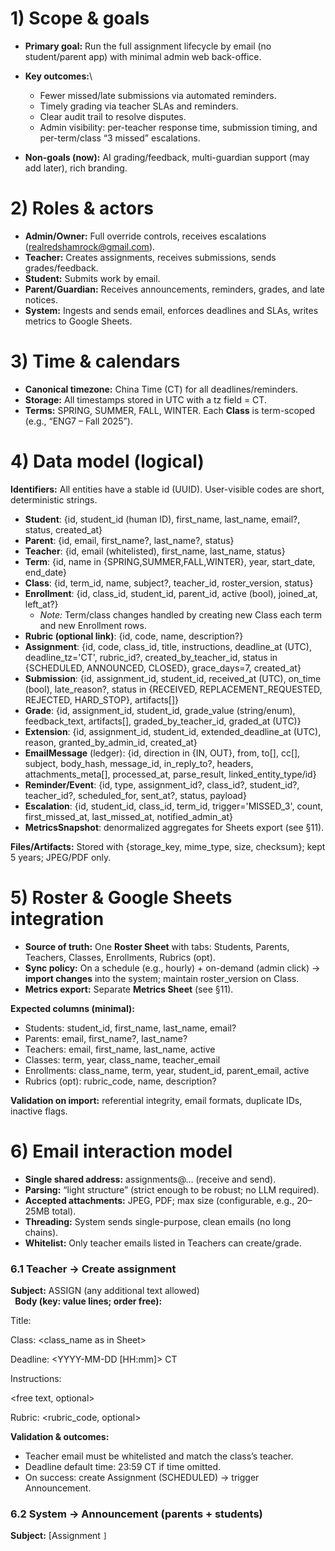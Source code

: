 ﻿# <a name="_175t0jsbvida"></a>**1) Scope & goals**
- **Primary goal:** Run the full assignment lifecycle by email (no student/parent app) with minimal admin web back-office.
- **Key outcomes:**\

  - Fewer missed/late submissions via automated reminders.
  - Timely grading via teacher SLAs and reminders.
  - Clear audit trail to resolve disputes.
  - Admin visibility: per-teacher response time, submission timing, and per-term/class “3 missed” escalations.
- **Non-goals (now):** AI grading/feedback, multi-guardian support (may add later), rich branding.
# <a name="_k6upi4kyb07y"></a>**2) Roles & actors**
- **Admin/Owner:** Full override controls, receives escalations (realredshamrock@gmail.com).
- **Teacher:** Creates assignments, receives submissions, sends grades/feedback.
- **Student:** Submits work by email.
- **Parent/Guardian:** Receives announcements, reminders, grades, and late notices.
- **System:** Ingests and sends email, enforces deadlines and SLAs, writes metrics to Google Sheets.
# <a name="_qp1q0axdq3b3"></a>**3) Time & calendars**
- **Canonical timezone:** China Time (CT) for all deadlines/reminders.
- **Storage:** All timestamps stored in UTC with a tz field = CT.
- **Terms:** SPRING, SUMMER, FALL, WINTER. Each **Class** is term-scoped (e.g., “ENG7 – Fall 2025”).
# <a name="_7g6szbrwk0av"></a>**4) Data model (logical)**
**Identifiers:** All entities have a stable id (UUID). User-visible codes are short, deterministic strings.

- **Student**: {id, student\_id (human ID), first\_name, last\_name, email?, status, created\_at}
- **Parent**: {id, email, first\_name?, last\_name?, status}
- **Teacher**: {id, email (whitelisted), first\_name, last\_name, status}
- **Term**: {id, name in {SPRING,SUMMER,FALL,WINTER}, year, start\_date, end\_date}
- **Class**: {id, term\_id, name, subject?, teacher\_id, roster\_version, status}
- **Enrollment**: {id, class\_id, student\_id, parent\_id, active (bool), joined\_at, left\_at?}
  - *Note:* Term/class changes handled by creating new Class each term and new Enrollment rows.
- **Rubric (optional link)**: {id, code, name, description?}
- **Assignment**: {id, code, class\_id, title, instructions, deadline\_at (UTC), deadline\_tz='CT', rubric\_id?, created\_by\_teacher\_id, status in {SCHEDULED, ANNOUNCED, CLOSED}, grace\_days=7, created\_at}
- **Submission**: {id, assignment\_id, student\_id, received\_at (UTC), on\_time (bool), late\_reason?, status in {RECEIVED, REPLACEMENT\_REQUESTED, REJECTED, HARD\_STOP}, artifacts[]}
- **Grade**: {id, assignment\_id, student\_id, grade\_value (string/enum), feedback\_text, artifacts[], graded\_by\_teacher\_id, graded\_at (UTC)}
- **Extension**: {id, assignment\_id, student\_id, extended\_deadline\_at (UTC), reason, granted\_by\_admin\_id, created\_at}
- **EmailMessage** (ledger): {id, direction in {IN, OUT}, from, to[], cc[], subject, body\_hash, message\_id, in\_reply\_to?, headers, attachments\_meta[], processed\_at, parse\_result, linked\_entity\_type/id}
- **Reminder/Event**: {id, type, assignment\_id?, class\_id?, student\_id?, teacher\_id?, scheduled\_for, sent\_at?, status, payload}
- **Escalation**: {id, student\_id, class\_id, term\_id, trigger='MISSED\_3', count, first\_missed\_at, last\_missed\_at, notified\_admin\_at}
- **MetricsSnapshot**: denormalized aggregates for Sheets export (see §11).

**Files/Artifacts:** Stored with {storage\_key, mime\_type, size, checksum}; kept 5 years; JPEG/PDF only.
# <a name="_17cl8c5ntxl6"></a>**5) Roster & Google Sheets integration**
- **Source of truth:** One **Roster Sheet** with tabs: Students, Parents, Teachers, Classes, Enrollments, Rubrics (opt).
- **Sync policy:** On a schedule (e.g., hourly) + on-demand (admin click) → **import changes** into the system; maintain roster\_version on Class.
- **Metrics export:** Separate **Metrics Sheet** (see §11).

**Expected columns (minimal):**

- Students: student\_id, first\_name, last\_name, email?
- Parents: email, first\_name?, last\_name?
- Teachers: email, first\_name, last\_name, active
- Classes: term, year, class\_name, teacher\_email
- Enrollments: class\_name, term, year, student\_id, parent\_email, active
- Rubrics (opt): rubric\_code, name, description?

**Validation on import:** referential integrity, email formats, duplicate IDs, inactive flags.
# <a name="_smyfdgl8ym1n"></a>**6) Email interaction model**
- **Single shared address:** assignments@… (receive and send).
- **Parsing:** “light structure” (strict enough to be robust; no LLM required).
- **Accepted attachments:** JPEG, PDF; max size (configurable, e.g., 20–25MB total).
- **Threading:** System sends single-purpose, clean emails (no long chains).
- **Whitelist:** Only teacher emails listed in Teachers can create/grade.
### <a name="_l87dum8ldcmy"></a>**6.1 Teacher → Create assignment**
**Subject:** ASSIGN (any additional text allowed)\
` `**Body (key: value lines; order free):**

Title: <text>

Class: <class\_name as in Sheet>

Deadline: <YYYY-MM-DD [HH:mm]> CT

Instructions:

<free text, optional>

Rubric: <rubric\_code, optional>

**Validation & outcomes:**

- Teacher email must be whitelisted and match the class’s teacher.
- Deadline default time: 23:59 CT if time omitted.
- On success: create Assignment (SCHEDULED) → trigger Announcement.
### <a name="_tqa1o21v4waw"></a>**6.2 System → Announcement (parents + students)**
**Subject:** [Assignment <Code>] <Title> (Due <CT str>)\
` `**Body (plain & HTML):** Title, class, instructions, due date in CT (and UTC note), **submission instructions**:

To submit, email this address with:

Subject: SUBMIT <AssignmentCode>

Body must include: StudentID: <your\_student\_id>

Attach your work (PDF or JPEG only).

### <a name="_n2757gtco6u6"></a>**6.3 Student/Parent → Submit**
**Subject:** SUBMIT <AssignmentCode>\
` `**Body:** must contain a line StudentID: <ID>\
` `**Attachments:** JPEG/PDF

**Processing:**

- Match Assignment by code; match Student by ID and active Enrollment in that class/term.
- If **first** submission: create Submission with status RECEIVED, mark on\_time by comparing against **effective deadline** (deadline or extension).
- Forward a **copy to teacher** (single email containing student name/ID, timestamp, attachment list).
- If not first: auto-reply: “A submission is already on file. Contact admin to request a change.” Log as REPLACEMENT\_REQUESTED.

**After deadline (≤7 days):** accept as **Late**; mark on\_time=false.\
` `**After 7 days:** auto-reply decline; status HARD\_STOP.
### <a name="_16s26yq9n29y"></a>**6.4 Teacher → Grade**
**Subject:** GRADE <AssignmentCode> <StudentID>\
` `**Body (key: value + free text):**

Grade: <text or scale>

Feedback:

<free text>

**Attachments (optional):** annotated PDFs/ images.\
` `**Processing:** create Grade, link artifacts, email **parent + student** the results; mark student as GRADED for that assignment.
# <a name="_4s0z5i4putei"></a>**7) Reminders & SLAs**
**Pre-deadline:**

- **T-2 days (CT)** → reminder to parent + student if no Submission.RECEIVED.

**Deadline pass:**

- Send **missed notice** to parent + student for all Not Submitted; open 7-day late window.

**Grading SLA:**

- For **on-time** submissions: SLA window = **deadline → deadline + 3 days**.
- For **late** submissions: SLA window = **received\_at → received\_at + 7 days**.
- **Teacher reminders:** start at **+2 days** after SLA start, then **daily** until the student is graded. Each reminder lists all outstanding students per assignment.

**Extensions:**

- Admin may set **per-student** extended deadline (+7d standard) → recalculates “on-time” and reminder schedules.
# <a name="_wqe1sbvvnkna"></a>**8) Escalations (per term & class)**
- **Trigger:** A student reaches **3 missed assignments** **within the same Class in the same Term**.
  - “Missed” = no submission by the **end of the 7-day late window** (i.e., status Closed – No Submission).
- **Action:** Immediately email admin with: student, class, term, list of missed assignment codes/titles & dates, parent email(s).
- **Reset:** Counter resets each new Class/Term (because classes change each term).
# <a name="_4u12kzjzxxsj"></a>**9) Minimal web back-office (single admin interface)**
**Capabilities:**

- **Roster view & import:** display last import status; force re-import; show data quality warnings.
- **Assignments:** list/filter by term/class/teacher/status; open an assignment to see per-student status, submission timestamps, and grading progress.
- **Overrides:**\

  - Approve submission change (swap artifacts; log reason).
  - Grant extension (per student; pick new deadline in CT).
  - Resend any outbound email (admin-only).
  - Mark graded/ungraded with reason (e.g., offline hand-in).
- **Escalations:** queue of triggered events; “acknowledge” and add notes.
- **Delivery issues:** bounced addresses/OOO log.
- **Settings:** CT timezone confirmation, attachment size limits, grace days (default 7), reminder cadence.
# <a name="_il7izdonl43c"></a>**10) State machines**
**Assignment (per student perspective):**\
` `NOTIFIED → (submit on time) → SUBMITTED\_ON\_TIME → (grade within SLA) → GRADED\
` `NOTIFIED → (no submit) → MISSED\_DEADLINE (grace open) → (submit ≤7d) → SUBMITTED\_LATE → GRADED\
` `MISSED\_DEADLINE → (no submit >7d) → CLOSED\_NO\_SUBMISSION

**Teacher grading timer:**

- Starts at assignment **deadline** for on-time submissions; starts at received\_at for late.
- Reminder events fire until GRADED.
# <a name="_xq6qol3rcp3m"></a>**11) Metrics & Google Sheets (export schema)**
**Metrics Sheet tabs & columns:**

1. **PerTeacher\_ResponseTime**\

   1. term, year, teacher\_email, class\_name, num\_graded, mean\_hours, median\_hours, p90\_hours
   1. For each graded student:
      1. if on-time → hours = grade.graded\_at - assignment.deadline\_at
      1. if late → hours = grade.graded\_at - submission.received\_at
1. **SubmissionTiming**\

   1. term, year, class\_name, assignment\_code, student\_id, submitted (bool), on\_time (bool), hours\_relative\_to\_deadline
   1. hours\_relative\_to\_deadline = submission.received\_at - effective\_deadline (negative = early)
1. **AssignmentStatus**\

   1. term, year, class\_name, assignment\_code, title, teacher\_email, total\_enrolled, submitted\_on\_time, submitted\_late, no\_submission, graded, grading\_overdue (count)
1. **Escalations**\

   1. term, year, class\_name, student\_id, missed\_count, first\_missed\_at, last\_missed\_at, notified\_admin\_at

**Export cadence:** nightly + manual push.
# <a name="_1gbrcm52nr2y"></a>**12) Validation & error handling**
- **Teacher create:** reject if teacher not whitelisted; class not in term; malformed deadline; missing Title/Class/Deadline.
- **Submission:** reject if missing StudentID, unknown AssignmentCode, wrong class/term, wrong file type, exceeds size, arrived after hard stop.
- **Idempotency:** if the same teacher sends **identical** ASSIGN (title+class+deadline within 10 min window), flag duplicate and ask admin to merge or keep both (default: keep both, per your rule; merge available via admin).
- **Delivery failures:** log bounces; alert admin; mark parent contact “invalid” until roster fix.
- **Clock drift:** all scheduling engine uses UTC; rendering uses CT.
# <a name="_ialf1mx29q51"></a>**13) Security & privacy (pragmatic)**
- **Email allow-list** for teachers; SPF/DKIM/DMARC set on outbound domain.
- **Submission verification:** StudentID must match active Enrollment.
- **Rate limiting:** throttle inbound/outbound to avoid abuse (configurable).
- **Access:** Only admin UI accounts (minimal) and assigned teacher can view student work; no public links.
- **Retention:** 5 years fixed.
- **No AV scanning** per your call (documented risk).
# <a name="_86sjawvb08f"></a>**14) Non-functional requirements**
- **Reliability:**\

  - Inbound email handler ≥ once-only processing (queue + idempotency key = provider message\_id).
  - Scheduled jobs resilient to retries (reminder/escalation jobs idempotent).
- **Performance:** ingest/process email within <30s typical; reminder batches <5m.
- **Observability:** structured logs with correlation IDs, email message IDs; metrics on queue lag, send failures, parser failures.
- **Configurability:** grace days, reminder cadences, attachment limits, CT timezone constant.
# <a name="_djtclf8jyljm"></a>**15) Email templates (outline)**
- **Announcement:** Title, class, CT due, UTC note, instructions, “How to submit” block, support contact.
- **T-2d Reminder:** “We haven’t recorded a submission for <Student Name/ID> for . Due .” How-to-submit block.
- **Missed Deadline:** “Deadline has passed for . A 7-day late window is open until .”
- **Hard Stop:** “Late window closed on . Please contact admin for policy questions.”
- **Teacher Forward (on submit):** Student, received\_at (CT), on-time/late flag, attachments list, link to admin UI record.
- **Grading Result (to parent+student):** Grade, feedback, attachments (if any), timestamp.
- **Teacher Grading Reminder:** List outstanding students (name/ID), deadlines, SLA rule reminder.
- **Escalation to Admin:** Student, class/term, 3 missed list, parent email(s), links to ledger.
# <a name="_3zgddtovur61"></a>**16) Scheduling & jobs**
- **On assignment creation:** queue announcements; schedule T-2d checks; schedule deadline pass job.
- **At deadline:** compute per-student status; send missed notices; open late window; schedule hard-stop at +7d.
- **Grading monitors:** for each submission, compute SLA start; schedule daily reminders beginning +2d.
- **Weekly/Nightly:** exports to Sheets; bounce/OOO digest.
# <a name="_3p050h25f93t"></a>**17) TDD acceptance criteria (executable story skeletons)**
*(Representative; to be expanded into individual tests.)*

**A1 – Create & announce**

- **Given** teacher is whitelisted and class exists this term
- **When** teacher emails ASSIGN with Title/Class/Deadline (CT)
- **Then** system creates Assignment, sends announcement to all active Enrollments’ parents (+students if email), and logs EmailMessage entries.

**S1 – On-time submission**

- **Given** announcement sent and student enrolled
- **When** email arrives SUBMIT <Code> with correct StudentID and PDF
- **Then** system records first Submission as on-time, forwards to teacher, and prevents further auto-overwrites.

**S2 – Duplicate submission**

- **When** second SUBMIT arrives for same student/assignment
- **Then** auto-reply explains first counts; status REPLACEMENT\_REQUESTED; no overwrite.

**D1 – Missed & late window**

- **Given** no submission by deadline
- **When** deadline job runs
- **Then** send missed notice, late window open 7 days.
- **And** submission during window marks on\_time=false and forwards to teacher.
- **And** submission after window is rejected with hard-stop message.

**G1 – SLA for on-time**

- **Given** on-time submission
- **When** no grade by deadline+2d
- **Then** send daily teacher reminders starting at +2d until graded.

**G2 – SLA for late**

- **Given** late submission
- **When** no grade by received\_at+2d
- **Then** daily reminders until graded; overdue after +7d.

**E1 – Three missed per term/class**

- **Given** student has 2 prior CLOSED\_NO\_SUBMISSION in same Class+Term
- **When** a third assignment closes with no submission
- **Then** immediate admin escalation email with details.

**X1 – Extension**

- **When** admin grants extension to a student
- **Then** effective deadline updates; on\_time evaluation and reminder schedule recomputed.

**R1 – Metrics export**

- **Given** graded items exist
- **When** nightly export runs
- **Then** PerTeacher\_ResponseTime rows reflect correct hours calculation; SubmissionTiming rows include hours relative to deadline.

**F1 – Re-import roster**

- **When** roster changes (student leaves/joins class)
- **Then** new Enrollments apply to subsequent assignments; past assignment rosters remain historical.

**SEC1 – Whitelist enforcement**

- **When** non-whitelisted email sends ASSIGN
- **Then** action blocked; admin alerted; no assignment created.
# <a name="_njdw2gf2zkqc"></a>**18) Edge cases & policies**
- **Student without email:** Only parent receives comms; submissions can still be sent by parent with StudentID.
- **Multiple parents (future):** Model supports multiple Enrollment rows (one per parent); currently we import the single parent from Sheet.
- **Teacher hand-grading offline:** Admin can upload artifact/feedback and mark graded.
- **Bounces:** Mark parent email invalid; include in nightly digest; rely on roster fix to clear.
- **Class changes mid-term:** New Class record; historical assignments remain attached to old Class.
# <a name="_3uo4k1pbb5ny"></a>**19) Future-proofing (deferred features)**
- **AI pre-grade & feedback improvement:** Add AIReview entity, approval gate for teacher, never email parents directly without teacher approval.
- **Multiple guardians:** Expand Enrollment cardinality and announcement fan-out.
- **Virus scanning:** Optional toggle later.
- **Branding/localisation:** Templating system placeholders already in templates.
-----
If you’re happy with this, next I can slice it into **deliverable epics** with **TDD story tickets** (ready to paste into your tracker), plus a minimal **data dictionary** and **email regex/parse specs** your devs can implement 1:1.

